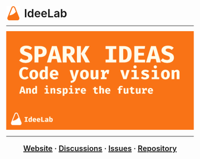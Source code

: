 <div style="display: flex; align-items: center; gap: 10px;">
  <img src="./apps/web/public/favicon.png" height="38">
  <span style="font-size: 30px; font-weight: 600;">IdeeLab</span>
</div>

---

<div>
  <img src="./apps/web/public/og-image.png">
</div>

---

<p align="center" style="font-size: 20px; font-weight: 600;">
  <a href="https://your-website-link.com">Website</a> · 
  <a href="https://github.com/your-repo/discussions">Discussions</a> · 
  <a href="https://github.com/your-repo/issues">Issues</a> · 
  <a href="https://github.com/your-repo">Repository</a>
</p>